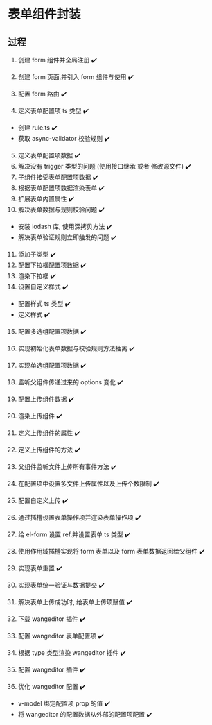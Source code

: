 # 表单组件封装

## 过程

1. 创建 form 组件并全局注册 ✔️
2. 创建 form 页面,并引入 form 组件与使用 ✔️
3. 配置 form 路由 ✔️

4. 定义表单配置项 ts 类型 ✔️

- 创建 rule.ts ✔️
- 获取 async-validator 校验规则 ✔️

5. 定义表单配置项数据 ✔️
6. 解决没有 trigger 类型的问题 (使用接口继承 或者 修改源文件) ✔️
7. 子组件接受表单配置项数据 ✔️
8. 根据表单配置项数据渲染表单 ✔️
9. 扩展表单内置属性 ✔️
10. 解决表单数据与规则校验问题 ✔️

- 安装 lodash 库, 使用深拷贝方法 ✔️
- 解决表单验证规则立即触发的问题 ✔️

11. 添加子类型 ✔️
12. 配置下拉框配置项数据 ✔️
13. 渲染下拉框 ✔️
14. 设置自定义样式 ✔️

- 配置样式 ts 类型 ✔️
- 定义样式 ✔️

15. 配置多选组配置项数据 ✔️
16. 实现初始化表单数据与校验规则方法抽离 ✔️
17. 实现单选组配置项数据 ✔️
18. 监听父组件传递过来的 options 变化 ✔️

19. 配置上传组件数据 ✔️
20. 渲染上传组件 ✔️
21. 定义上传组件的属性 ✔️
22. 定义上传组件的方法 ✔️
23. 父组件监听文件上传所有事件方法 ✔️
24. 在配置项中设置多文件上传属性以及上传个数限制 ✔️
25. 配置自定义上传 ✔️

26. 通过插槽设置表单操作项并渲染表单操作项 ✔️
27. 给 el-form 设置 ref,并设置表单 ts 类型 ✔️
28. 使用作用域插槽实现将 form 表单以及 form 表单数据返回给父组件 ✔️
29. 实现表单重置 ✔️
30. 实现表单统一验证与数据提交 ✔️

31. 解决表单上传成功时, 给表单上传项赋值 ✔️

32. 下载 wangeditor 插件 ✔️
33. 配置 wangeditor 表单配置项 ✔️
34. 根据 type 类型渲染 wangeditor 插件 ✔️
35. 配置 wangeditor 插件 ✔️
36. 优化 wangeditor 配置 ✔️

- v-model 绑定配置项 prop 的值 ✔️
- 将 wangeditor 的配置数据从外部的配置项配置 ✔️
